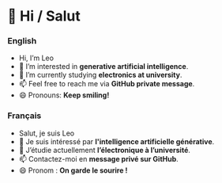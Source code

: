 # 👋 Hi / Salut

### English
- Hi, I’m Leo
- 👀 I’m interested in **generative artificial intelligence**.
- 🌱 I’m currently studying **electronics at university**.
- 📫 Feel free to reach me via **GitHub private message**.
- 😄 Pronouns: **Keep smiling!**

### Français
- Salut, je suis Leo
- 👀 Je suis intéressé par **l'intelligence artificielle générative**.
- 🌱 J’étudie actuellement **l’électronique à l’université**.
- 📫 Contactez-moi en **message privé sur GitHub**.
- 😄 Pronom : **On garde le sourire !**
